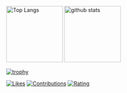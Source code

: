 <p align="left"> 
  <img alt="Top Langs" height="150px" src="https://github-readme-stats.vercel.app/api/top-langs/?username=soso-15315&layout=compact&show_icons=true&theme=onedark" />
  <img alt="github stats" height="150px" src="https://github-readme-stats.vercel.app/api?username=soso-15315&theme=onedark&show_icons=ture" />
</p>


[![trophy](https://github-profile-trophy.vercel.app/?username=soso-15315&theme=onedark&column=7
)](https://github.com/ryo-ma/github-profile-trophy)

[![Likes](https://badgen.org/img/zenn/so_nishimura/likes?style=plastic)](https://zenn.dev/so_nishimura)
[![Contributions](https://badgen.org/img/qiita/soso_15315/contributions?style=plastic)](https://qiita.com/soso_15315)
[![Rating](https://badgen.org/img/atcoder/soso15/rating/algorithm?style=plastic)](https://atcoder.jp/users/soso15?contestType=algo)
